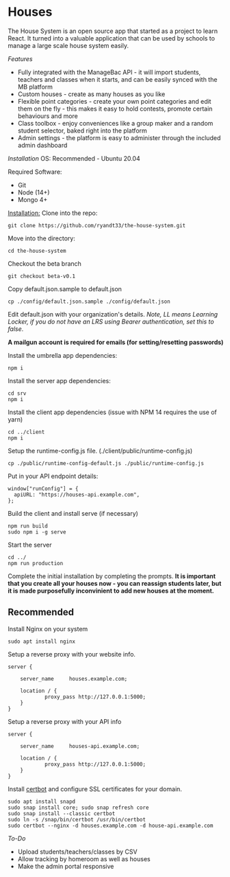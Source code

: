 # Houses

The House System is an open source app that started as a project to learn React. It turned into a valuable application that can be used by schools to manage a large scale house system easily.

_Features_

- Fully integrated with the ManageBac API - it will import students, teachers and classes when it starts, and can be easily synced with the MB platform
- Custom houses - create as many houses as you like
- Flexible point categories - create your own point categories and edit them on the fly - this makes it easy to hold contests, promote certain behaviours and more
- Class toolbox - enjoy conveniences like a group maker and a random student selector, baked right into the platform
- Admin settings - the platform is easy to administer through the included admin dashboard

_Installation_
OS:
Recommended - Ubuntu 20.04

Required Software:

- Git
- Node (14+)
- Mongo 4+

<u>Installation:</u>
Clone into the repo:

```
git clone https://github.com/ryandt33/the-house-system.git
```

Move into the directory:

```
cd the-house-system
```

Checkout the beta branch

```
git checkout beta-v0.1
```

Copy default.json.sample to default.json

```
cp ./config/default.json.sample ./config/default.json
```

Edit default.json with your organization's details. <i>Note, LL means Learning Locker, if you do not have an LRS using Bearer authentication, set this to false</i>.

<b>A mailgun account is required for emails (for setting/resetting passwords)</b>

Install the umbrella app dependencies:

```
npm i
```

Install the server app dependencies:

```
cd srv
npm i
```

Install the client app dependencies (issue with NPM 14 requires the use of yarn)

```
cd ../client
npm i
```

Setup the runtime-config.js file. (./client/public/runtime-config.js)

```
cp ./public/runtime-config-default.js ./public/runtime-config.js
```

Put in your API endpoint details:

```
window["runConfig"] = {
  apiURL: "https://houses-api.example.com",
};
```

Build the client and install serve (if necessary)

```
npm run build
sudo npm i -g serve
```

Start the server

```
cd ../
npm run production
```

Complete the initial installation by completing the prompts.
<b>It is important that you create all your houses now - you can reassign students later, but it is made purposefully inconvinient to add new houses at the moment.</b>

## Recommended

Install Nginx on your system

```
sudo apt install nginx
```

Setup a reverse proxy with your website info.

```
server {

    server_name     houses.example.com;

    location / {
            proxy_pass http://127.0.0.1:5000;
    }
}
```

Setup a reverse proxy with your API info

```
server {

    server_name     houses-api.example.com;

    location / {
            proxy_pass http://127.0.0.1:5000;
    }
}
```

Install <a href="https://certbot.eff.org/lets-encrypt/ubuntufocal-nginx.html">certbot</a> and configure SSL certificates for your domain.

```
sudo apt install snapd
sudo snap install core; sudo snap refresh core
sudo snap install --classic certbot
sudo ln -s /snap/bin/certbot /usr/bin/certbot
sudo certbot --nginx -d houses.example.com -d house-api.example.com
```

_To-Do_

- Upload students/teachers/classes by CSV
- Allow tracking by homeroom as well as houses
- Make the admin portal responsive
